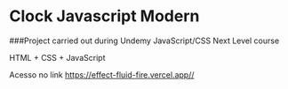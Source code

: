 # Clock Javascript Modern

###Project carried out during Undemy JavaScript/CSS Next Level course

HTML + CSS + JavaScript

Acesso no link <https://effect-fluid-fire.vercel.app//>

